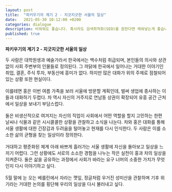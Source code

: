 ```yaml
---
layout: post
title:  "파키우기의 계기 2 - 지긋지긋한 서울의 일상"
date:   2021-05-30 10:12:00 +0200
categories: dialogue
description: 비워둬도 좋습니다. 혹시라도 검색최적화(SEO)를 원한다면 채워넣는게 좋습니다.
published: true
---
```

 **파키우기의 계기 2 - 지긋지긋한 서울의 일상** 

두 사람은 대학원생과 예술가라서 한국에서는 백수처럼 취급되며, 본인들의 의사와 상관없이 사회 주변부의 인물들로 정의된다. 그 까닭에 한국에서 일어나는 거대한 이야기인 취업, 결혼, 주식 투자, 부동산에 흥미가 없다. 하지만 많은 대화가 위의 주제로 점철되어있는 상황 또한 현실이다. 
<br>
<br>
이를테면 홍은 이번 여름 가족을 보러 서울에 방문할 계획인데, 벌써 생업에 종사하는 이들과 대화하기 두렵다. 차 역시 자신의 거주지로 연남동 상권이 확장되어 유흥 공간 근처에서 일상을 보내기 부담스럽다. 
<br>
<br>
둘은 비생산적으로 여겨지는 자신의 직업이 사회에서 어떤 역할을 할지 고민하는 한편 날씨나 식물과 같은 시시콜콜한 상황을 관찰하고 소식을 나눈다. 차와 홍은 대화를 통해 서울 생활에 대한 긴장감과 두려움을 털어놓고 현재를 다시 인식한다. 두 사람은 이를 소소한 삶의 균형을 찾는 일상이라 정의한다.
<br>
<br>
거대하고 평준화된 체계 아래 바쁘게 흘러가는 서울 생활에 자신을 돌아보고 일상을 느끼기 어렵다. 그런 상황에도 서로의 소소한 경험을 나누는 작은 실천이 홍과 차의 일상을 지켜준다. 둘은 삶을 공유하는 과정에서 사회가 바라는 요구 너머의 소중한 가치가 무엇인지 다시 이야기하고 싶다. 
<br>
<br>
5월 말에 눈 오는 베를린에서 자라는 깻잎, 정글처럼 우거진 성미산을 관찰하며 기후 위기라는 거대한 논의를 횡단해 우리의 일상을 다시 불러내고 싶다.